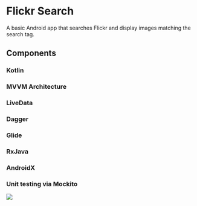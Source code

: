 # Flickr Search

A basic Android app that searches Flickr and display images matching the search tag.

## Components
### Kotlin
### MVVM Architecture
### LiveData
### Dagger
### Glide
### RxJava
### AndroidX
### Unit testing via Mockito

![](sample.gif)
